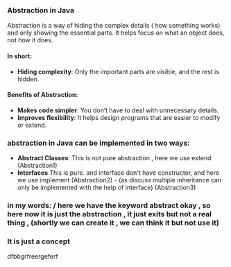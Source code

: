 ### Abstraction in Java

Abstraction is a way of hiding the complex details ( how something works) and only showing the essential parts. 
It helps focus on what an object does, not how it does.

#### In short:
- **Hiding complexity**: Only the important parts are visible, and the rest is hidden.

#### Benefits of Abstraction:
- **Makes code simpler**: You don’t have to deal with unnecessary details.
- **Improves flexibility**: It helps design programs that are easier to modify or extend.

### abstraction in Java can be implemented in two ways:

- **Abstract Classes**: This is not pure abstraction , here we use extend (Abstraction1)
- **Interfaces** This is pure. and interface don't have constructor, and here we use implement (Abstraction2) 
        - (as discuss multiple inheritance can only be implemented with the help of interface) (Abstraction3)

### in my words:  / here we have the keyword abstract okay , so here now it is just the abstraction , it just exits but not a real thing , (shortly we can create it , we can think it but not use it)

### It is just a concept 

dfbbgrfreergeferf
